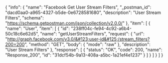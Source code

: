 {
  "info": {
    "name": "Facebook Get User Stream Filters",
    "_postman_id": "dacd0aa0-a965-4327-b5de-0e6728581680",
    "description": "User Stream Filters",
    "schema": "https://schema.getpostman.com/json/collection/v2.0.0/"
  },
  "item": [
    {
      "name": "User",
      "item": [
        {
          "id": "238ff04c-fe94-4c92-a6b4-50c18c6e62d5",
          "name": "getUserStreamFilters",
          "request": {
            "url": "http://graph.facebook.com/v3.0/&#123;user-id&#125;/stream_filters?200=200",
            "method": "GET",
            "body": {
              "mode": "raw"
            },
            "description": "User Stream Filters"
          },
          "response": [
            {
              "status": "OK",
              "code": 200,
              "name": "Response_200",
              "id": "31dcf54b-9a13-408a-a5bc-1a21ef4e1237"
            }
          ]
        }
      ]
    }
  ]
}